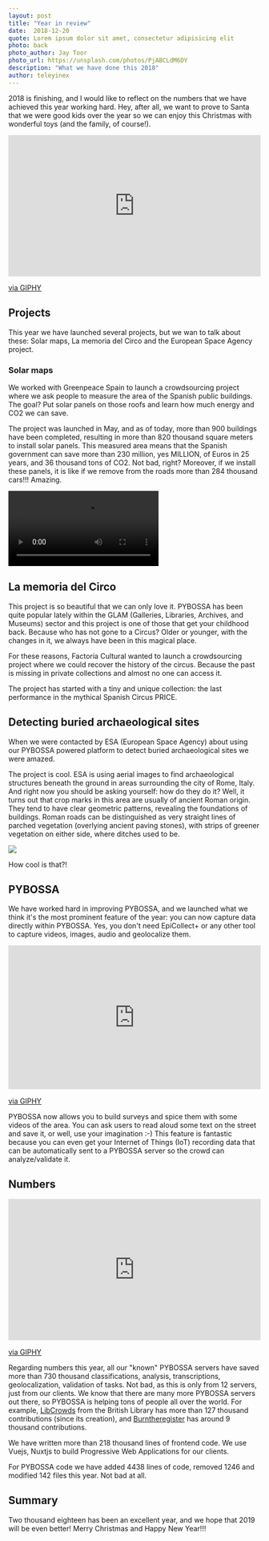 ```yaml
---
layout: post
title: "Year in review"
date:  2018-12-20 
quote: Lorem ipsum dolor sit amet, consectetur adipisicing elit
photo: back
photo_author: Jay Toor
photo_url: https://unsplash.com/photos/PjABCLdM6DY
description: "What we have done this 2018"
author: teleyinex
---
```


2018 is finishing, and I would like to reflect on the numbers that we have achieved this year working hard. Hey, after all, we want to prove to Santa that we were good kids over the year so we can enjoy this Christmas with wonderful toys (and the family, of course!).

<div style="width:100%;height:0;padding-bottom:56%;position:relative;"><iframe src="https://giphy.com/embed/3ofT5EtPNBpIjC8jTy" width="100%" height="100%" style="position:absolute" frameBorder="0" class="giphy-embed" allowFullScreen></iframe></div><p><a href="https://giphy.com/gifs/filmeditor-will-ferrell-elf-3ofT5EtPNBpIjC8jTy">via GIPHY</a></p>

## Projects
This year we have launched several projects, but we wan to talk about these: Solar maps, La memoria del Circo and the European Space Agency project.

### Solar maps
We worked with Greenpeace Spain to launch a crowdsourcing project where we ask people to measure the area of the Spanish public buildings. The goal? Put solar panels on those roofs and learn how much energy and CO2 we can save. 

The project was launched in May, and as of today, more than 900 buildings have been completed, resulting in more than 820 thousand square meters to install solar panels. This measured area means that the Spanish government can save more than 230 million, yes MILLION, of Euros in 25 years, and 36 thousand tons of CO2. Not bad, right? Moreover, if we install these panels, it is like if we remove from the roads more than 284 thousand cars!!! Amazing.


<video controls style="max-width: 300px;" autoplay>
	<source src="/assets/video/greenpeace.mp4" type="video/mp4">
</video>

## La memoria del Circo
This project is so beautiful that we can only love it. PYBOSSA has been quite popular lately within the GLAM (Galleries, Libraries, Archives, and Museums) sector and this project is one of those that get your childhood back. Because who has not gone to a Circus? Older or younger, with the changes in it, we always have been in this magical place. 

For these reasons, Factoría Cultural wanted to launch a crowdsourcing project where we could recover the history of the circus. Because the past is missing in private collections and almost no one can access it.

The project has started with a tiny and unique collection: the last performance in the mythical Spanish Circus PRICE. 

## Detecting buried archaeological sites
When we were contacted by ESA (European Space Agency) about using our PYBOSSA powered platform to detect buried archaeological sites we were amazed. 

The project is cool. ESA is using aerial images to find archaeological structures beneath the ground in areas surrounding the city of Rome, Italy. And right now you should be asking yourself: how do they do it? Well, it turns out that crop marks in this area are usually of ancient Roman origin. They tend to have clear geometric patterns, revealing the foundations of buildings. Roman roads can be distinguished as very straight lines of parched vegetation (overlying ancient paving stones), with strips of greener vegetation on either side, where ditches used to be.

<img src="https://raw.githubusercontent.com/ESA-PhiLab/pybossa-eo-browser-imagery-microtasking/master/data/CropMarkExamples.png"/>

How cool is that?!


## PYBOSSA
We have worked hard in improving PYBOSSA, and we launched what we think it's the most prominent feature of the year: you can now capture data directly within PYBOSSA. Yes, you don't need EpiCollect+ or any other tool to capture videos, images, audio and geolocalize them. 

<div style="width:100%;height:0;padding-bottom:57%;position:relative;"><iframe src="https://giphy.com/embed/WwCGttCAHbwMYsOnBz" width="100%" height="100%" style="position:absolute" frameBorder="0" class="giphy-embed" allowFullScreen></iframe></div><p><a href="https://giphy.com/gifs/WwCGttCAHbwMYsOnBz">via GIPHY</a></p>

PYBOSSA now allows you to build surveys and spice them with some videos of the area. You can ask users to read aloud some text on the street and save it, or well, use your imagination :-) This feature is fantastic because you can even get your Internet of Things (IoT) recording data that can be automatically sent to a PYBOSSA server so the crowd can analyze/validate it. 

## Numbers
<div style="width:100%;height:0;padding-bottom:56%;position:relative;"><iframe src="https://giphy.com/embed/ccQ8MSKkjHE2c" width="100%" height="100%" style="position:absolute" frameBorder="0" class="giphy-embed" allowFullScreen></iframe></div><p><a href="https://giphy.com/gifs/adventure-time-math-ccQ8MSKkjHE2c">via GIPHY</a></p>

Regarding numbers this year, all our "known" PYBOSSA servers have saved more than 730 thousand classifications, analysis, transcriptions, geolocalization, validation of tasks. Not bad, as this is only from 12 servers, just from our clients. We know that there are many more PYBOSSA servers out there, so PYBOSSA is helping tons of people all over the world. For example, [LibCrowds](https://www.libcrowds.com/) from the British Library has more than 127 thousand contributions (since its creation), and [Burntheregister](https://burntheregister.com/) has around 9 thousand contributions. 

We have written more than 218 thousand lines of frontend code. We use Vuejs, Nuxtjs to build Progressive Web Applications for our clients. 

For PYBOSSA code we have added 4438 lines of code, removed 1246 and modified 142 files this year. Not bad at all.

## Summary
Two thousand eighteen has been an excellent year, and we hope that 2019 will be even better! Merry Christmas and Happy New Year!!!
